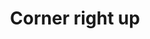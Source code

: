 ---
title: Corner right up
tags: ["corner", "right", "up", "direction", "pointer"]
icon: corner-right-up
svg: '<svg xmlns="http://www.w3.org/2000/svg" width="24" height="24" fill="none" viewBox="0 0 24 24" stroke-width="1.5" stroke-linecap="round" stroke-linejoin="round" stroke="currentColor"><path d="M13.973 5v10a4 4 0 0 1-4 4H5m8.973-14L8.946 9.78M13.973 5 19 9.78"/></svg>'
---